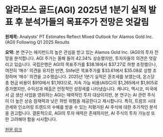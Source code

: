 # 알라모스 골드(AGI) 2025년 1분기 실적 발표 후 분석가들의 목표주가 전망은 엇갈림

**원제목:** Analysts' PT Estimates Reflect Mixed Outlook for Alamos Gold Inc. (AGI) Following Q1 2025 Results

**요약:** 본 연구는 헤지펀드의 높은 관심을 받고 있는 Alamos Gold Inc. (AGI)의 투자 전망을 분석합니다.  AGI 주가는 올해 들어 42.34% 상승했지만, 투자자들의 의견은 엇갈리고 있습니다.  국립은행은 AGI의 목표주가를 $38.18에서 $37.27로 하향 조정했으나, 여전히 ‘매수’ 의견을 유지한 반면, Stifel은 목표주가를 $33.61에서 $35.08로 상향 조정하며 ‘매수’ 의견을 고수했습니다.  2025년 1분기 실적은 혼조세를 보였는데, 온스당 총 현금 비용이 $910에서 $1,193으로,  지속 가능 비용(AISC)이 $1,265에서 $1,805로 증가했지만, 수익성과 매출은 안정적인 성장세를 나타냈습니다.  캐나다, 멕시코, 미국에서 금 생산 사업을 영위하는 AGI는 매력적인 투자 대상이지만,  본 연구는 AI 관련 주식이 더 높은 상승 잠재력과 낮은 하방 위험을 제공한다고 제시합니다.  특히, 트럼프 시대 관세와 인쇼어링 트렌드의 수혜를 받을 수 있는 저평가된 AI 주식에 대한 추가적인 분석을 권고합니다.  결론적으로, AGI의 투자 매력은 존재하지만, AI 주식의 투자 가능성 또한 고려해야 함을 시사합니다.

[원문 링크](https://finance.yahoo.com/news/analysts-pt-estimates-reflect-mixed-215704155.html)
